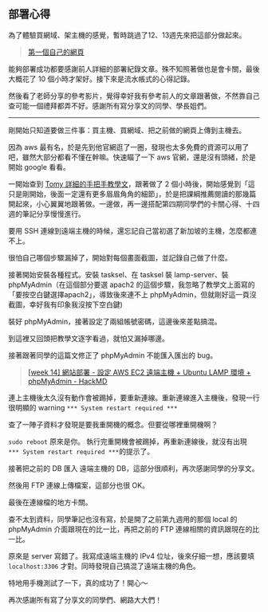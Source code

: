 ## 部署心得

為了體驗買網域、架主機的感覺，暫時跳過了12、13週先來把這部分做起來。

> [第一個自己的網頁](http://nijigamieta.tw/lidemy-mentor-program-4th/week11/hw1/index.php)

能夠部署成功都要感謝前人詳細的部署紀錄文章。殊不知照著做也是會卡關，最後大概花了 10 個小時才架好。接下來是流水帳式的心得記錄。

然後看了老師分享的參考影片，覺得幸好我有參考前人的文章跟著做，不然靠自己查可能一個禮拜都弄不好。感謝所有寫分享文的同學、學長姐們。

---

剛開始只知道要做三件事：買主機、買網域、把之前做的網頁上傳到主機去。

因為 aws 最有名，於是先到他官網逛了一圈，發現也太多免費的資源可以用了吧，雖然大部分都看不懂在幹嘛。快速瞄了一下 aws 官網，還是沒有頭緒，於是開始 google 看看。

一開始查到 [Tomy 詳細的手把手教學文](https://blog.tomy168.com/2019/08/amazon-aws-ec2.html)，跟著做了 2 個小時後，開始感覺到「這只是剛開始，後面一定還有更多眉眉角角的細節」，於是把課綱推薦閱讀的那幾篇開起來，小心翼翼地跟著做。一邊做，再一邊搭配第四期同學們的卡關心得、十四週的筆記分享慢慢進行。

要用 SSH 連線到遠端主機的時候，還忘記自己當初選了新加坡的主機，怎麼都連不上。

很怕自己哪個步驟漏掉了，開始對每個畫面截圖，並記錄自己做了什麼。

接著開始安裝各種程式。安裝 tasksel、在 tasksel 裝 lamp-server、裝 phpMyAdmin（在這個部分要選 apach2 的這個步驟，我忽略了教學文上面寫的「要按空白鍵選擇apach2」，導致後來連不上 phpMyAdmin，但就剛好這一頁沒截圖，幸好我有印象我沒按下空白鍵)

裝好 phpMyAdmin，接著設定了兩組帳號密碼，這邊後來差點搞混。

到這裡又回頭把教學文逐字看過，就怕又漏掉哪邊。

接著跟著同學的這篇文修正了 phpMyAdmin 不能匯入匯出的 bug。
> [\[week 14\] 網站部署 - 設定 AWS EC2 遠端主機 + Ubuntu LAMP 環境 + phpMyAdmin - HackMD](https://hackmd.io/@Heidi-Liu/note-website-deployment)

連上主機後太久沒有動作會被踢掉，要重新連線。重新連線進入主機後，發現一行很明顯的 warning `*** System restart required ***`

查了一陣子資料才發現是要我重開機的概念。但要從哪裡重開機啊？

`sudo reboot` 原來是你。
執行完重開機會被踢掉，再重新連線後，就沒有出現 `*** System restart required ***`的提示了。

接著把之前的 DB 匯入 遠端主機的 DB，這部分很順利，再次感謝同學的分享文。

然後用 FTP 連線上傳檔案，這部分也很 OK。

最後在連線檔的地方卡關。

查不太到資料，同學筆記也沒有寫，於是開了之前第九週用的那個 local 的 phpMyAdmin 介面跟現在的比一比，再把之前的 FTP 連線相關的資訊跟現在的比一比。

原來是 server 寫錯了。我寫成遠端主機的 IPv4 位址，後來仔細一想，應該要填 `localhost:3306` 才對。同時發現自己搞混了遠端主機的角色。

特地用手機測試了一下，真的成功了！開心～

再次感謝所有寫了分享文的同學們、網路大大們！
